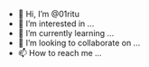- 👋 Hi, I’m @01ritu
- 👀 I’m interested in ...
- 🌱 I’m currently learning ...
- 💞️ I’m looking to collaborate on ...
- 📫 How to reach me ...

<!---
01ritu/01ritu is a ✨ special ✨ repository because its `README.md` (this file) appears on your GitHub profile.
You can click the Preview link to take a look at your changes.
--->
